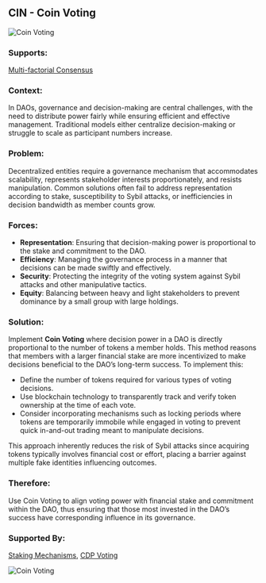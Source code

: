 ## CIN - Coin Voting

![Coin Voting](./output/illustrations/coin_voting.png)

### Supports:
[Multi-factorial Consensus](./multi_factorial_consensus.html)

### Context:
In DAOs, governance and decision-making are central challenges, with the need to distribute power fairly while ensuring efficient and effective management. Traditional models either centralize decision-making or struggle to scale as participant numbers increase.

### Problem:
Decentralized entities require a governance mechanism that accommodates scalability, represents stakeholder interests proportionately, and resists manipulation. Common solutions often fail to address representation according to stake, susceptibility to Sybil attacks, or inefficiencies in decision bandwidth as member counts grow.

### Forces:
- **Representation**: Ensuring that decision-making power is proportional to the stake and commitment to the DAO.
- **Efficiency**: Managing the governance process in a manner that decisions can be made swiftly and effectively.
- **Security**: Protecting the integrity of the voting system against Sybil attacks and other manipulative tactics.
- **Equity**: Balancing between heavy and light stakeholders to prevent dominance by a small group with large holdings.

### Solution:
Implement **Coin Voting** where decision power in a DAO is directly proportional to the number of tokens a member holds. This method reasons that members with a larger financial stake are more incentivized to make decisions beneficial to the DAO’s long-term success. To implement this:
- Define the number of tokens required for various types of voting decisions.
- Use blockchain technology to transparently track and verify token ownership at the time of each vote.
- Consider incorporating mechanisms such as locking periods where tokens are temporarily immobile while engaged in voting to prevent quick in-and-out trading meant to manipulate decisions.

This approach inherently reduces the risk of Sybil attacks since acquiring tokens typically involves financial cost or effort, placing a barrier against multiple fake identities influencing outcomes.

### Therefore:
Use Coin Voting to align voting power with financial stake and commitment within the DAO, thus ensuring that those most invested in the DAO’s success have corresponding influence in its governance.

### Supported By:
[Staking Mechanisms](./staking_mechanisms.html),
[CDP Voting](./cdp_voting.html)

![Coin Voting](./output/coin_voting_specific_graph.png)